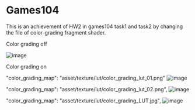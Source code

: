 # Games104

This is an achievement of HW2 in games104 task1 and task2 by changing the file of color-grading fragment shader.

Color grading off

 ![image](https://user-images.githubusercontent.com/84280032/215300486-53e8f765-eaeb-4c1e-8724-6bbdf2aa7241.png)
 
Color grading on

"color_grading_map": "asset/texture/lut/color_grading_lut_01.png"
 ![image](https://user-images.githubusercontent.com/84280032/215300489-dfee8cb5-a24b-4743-90eb-b9580ec9d041.png)

"color_grading_map": "asset/texture/lut/color_grading_lut_02.png",
![image](https://user-images.githubusercontent.com/84280032/215300498-fb4051a0-d5b4-49f2-a225-2f07b163b6c0.png)

"color_grading_map": "asset/texture/lut/color_grading_LUT.jpg",
![image](https://user-images.githubusercontent.com/84280032/215300504-58114f73-d2f7-4a79-aef7-bf518315aa07.png)

